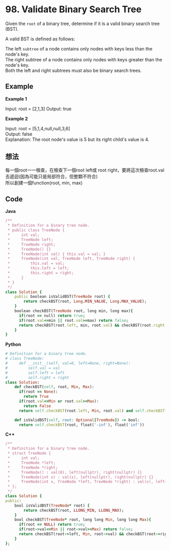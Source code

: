 # 98. Validate Binary Search Tree
Given the `root` of a binary tree, determine if it is a valid binary search tree (BST).  

A valid BST is defined as follows:  

The left `subtree` of a node contains only nodes with keys less than the node's key.  
The right subtree of a node contains only nodes with keys greater than the node's key.  
Both the left and right subtrees must also be binary search trees.  
 
## Example
**Example 1**  

Input: root = [2,1,3]
Output: true

**Example 2**  

Input: root = [5,1,4,null,null,3,6]  
Output: false  
Explanation: The root node's value is 5 but its right child's value is 4.  

## 想法
每一個root一一檢查，在檢查下一個root left或 root right，要將這次檢查root.val去遞迴(因為可能只是局部符合，但整顆不符合)  
所以創建一個function(root, min, max)

## Code
**Java**
```ruby
/**
 * Definition for a binary tree node.
 * public class TreeNode {
 *     int val;
 *     TreeNode left;
 *     TreeNode right;
 *     TreeNode() {}
 *     TreeNode(int val) { this.val = val; }
 *     TreeNode(int val, TreeNode left, TreeNode right) {
 *         this.val = val;
 *         this.left = left;
 *         this.right = right;
 *     }
 * }
 */
class Solution {
    public boolean isValidBST(TreeNode root) {
        return checkBST(root, Long.MIN_VALUE, Long.MAX_VALUE);
    }
    boolean checkBST(TreeNode root, long min, long max){
      if(root == null) return true;
      if(root.val<=min || root.val>=max) return false;
      return checkBST(root.left, min, root.val) && checkBST(root.right, root.val, max);
    }
}
```
**Python**
```ruby
# Definition for a binary tree node.
# class TreeNode:
#     def __init__(self, val=0, left=None, right=None):
#         self.val = val
#         self.left = left
#         self.right = right
class Solution:
    def checkBST(self, root, Min, Max):
      if(root == None):
        return True
      if(root.val<=Min or root.val>=Max):
        return False
      return self.checkBST(root.left, Min, root.val) and self.checkBST(root.right, root.val, Max)

    def isValidBST(self, root: Optional[TreeNode]) -> bool:
      return self.checkBST(root, float('-inf'), float('inf'))  
```
**C++**
```ruby
/**
 * Definition for a binary tree node.
 * struct TreeNode {
 *     int val;
 *     TreeNode *left;
 *     TreeNode *right;
 *     TreeNode() : val(0), left(nullptr), right(nullptr) {}
 *     TreeNode(int x) : val(x), left(nullptr), right(nullptr) {}
 *     TreeNode(int x, TreeNode *left, TreeNode *right) : val(x), left(left), right(right) {}
 * };
 */
class Solution {
public:
    bool isValidBST(TreeNode* root) {
        return checkBST(root, LLONG_MIN, LLONG_MAX);
    }
    bool checkBST(TreeNode* root, long long Min, long long Max){
      if(root == NULL) return true;
      if(root->val<=Min || root->val>=Max) return false;
      return checkBST(root->left, Min, root->val) && checkBST(root->right, root->val, Max);
    }
};
```
